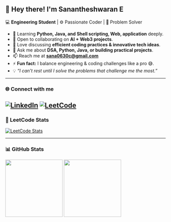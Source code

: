
## 👋 Hey there! I'm Sanantheshwaran E  

💻 **Engineering Student** | ⚙️ Passionate Coder | 🚀 Problem Solver  

- 🌱 Learning **Python, Java, and Shell scripting, Web, application** deeply.  
- 👯 Open to collaborating on **AI + Web3 projects**.  
- 🤝 Love discussing **efficient coding practices & innovative tech ideas**.  
- 💬 Ask me about **DSA, Python, Java, or building practical projects**.  
- 📫 Reach me at **sana0630c@gmail.com**  
- ⚡ **Fun fact:** I balance engineering & coding challenges like a pro 😅.  
- 💡 *“I can’t rest until I solve the problems that challenge me the most.”*  

---

### 🌐 Connect with me  

[![LinkedIn](https://img.shields.io/badge/LinkedIn-0A66C2?style=for-the-badge&logo=linkedin&logoColor=white)](https://www.linkedin.com/in/sanantheshwaran-e-238b32332)
[![LeetCode](https://img.shields.io/badge/LeetCode-FFA116?style=for-the-badge&logo=leetcode&logoColor=white)](https://leetcode.com/u/sana_0630/)
---

### 🧠 LeetCode Stats  

[![LeetCode Stats](https://leetcard.jacoblin.cool/sana_0630?theme=dark&font=IBM%20Plex%20Mono)](https://leetcode.com/u/sana_0630/)

---

### 📊 GitHub Stats  

<p>
  <img src="https://github-readme-stats.vercel.app/api?username=sana-uzumki&show_icons=true&theme=react&hide_border=true" height="180" style="border-radius:%75;"/>
  <img src="https://github-readme-stats.vercel.app/api/top-langs/?username=sana-uzumki&layout=compact&theme=react&hide_border=true" height="180" style="border-radius:%75;"/>
</p>
